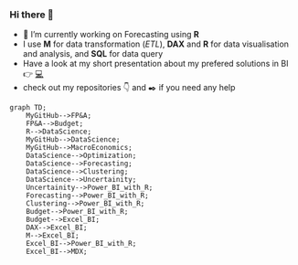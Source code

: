 ### Hi there 👋


- 🔭 I’m currently working on Forecasting using **R**
- I use **M** for data transformation (_ETL_), **DAX** and **R** for data visualisation and analysis, and **SQL** for data query
- Have a look at my short presentation about my prefered solutions in BI 👉 [:computer:](https://md3629.github.io/)
- check out my repositories :point_down: and :black_nib: if you need any help

```mermaid
graph TD;
    MyGitHub-->FP&A;
    FP&A-->Budget;
    R-->DataScience;
    MyGitHub-->DataScience;
    MyGitHub-->MacroEconomics;
    DataScience-->Optimization;
    DataScience-->Forecasting;
    DataScience-->Clustering;
    DataScience-->Uncertainity;
    Uncertainity-->Power_BI_with_R;
    Forecasting-->Power_BI_with_R;
    Clustering-->Power_BI_with_R;
    Budget-->Power_BI_with_R;
    Budget-->Excel_BI;
    DAX-->Excel_BI;
    M-->Excel_BI;
    Excel_BI-->Power_BI_with_R;
    Excel_BI-->MDX;
```
